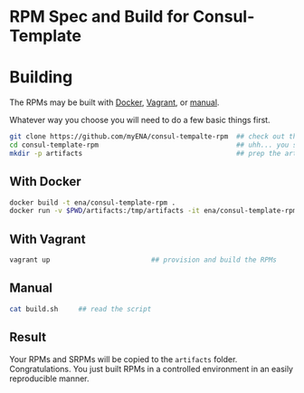 # RPM Spec and Build for Consul-Template

# Building

The RPMs may be built with [Docker](#with-docker), [Vagrant](#with-vagrant), or [manual](#manual).

Whatever way you choose you will need to do a few basic things first.

```bash
git clone https://github.com/myENA/consul-tempalte-rpm  ## check out this code
cd consul-template-rpm                                  ## uhh... you should know
mkdir -p artifacts                                      ## prep the artifacts location
```

## With Docker

```bash
docker build -t ena/consul-template-rpm .                                ## build the image
docker run -v $PWD/artifacts:/tmp/artifacts -it ena/consul-template-rpm  ## run the image and build the RPMs
```

## With Vagrant

```bash
vagrant up                         ## provision and build the RPMs
```

## Manual

```bash
cat build.sh     ## read the script
```
## Result

Your RPMs and SRPMs will be copied to the `artifacts` folder.  Congratulations.  You just built RPMs in a controlled environment in an easily reproducible manner.
